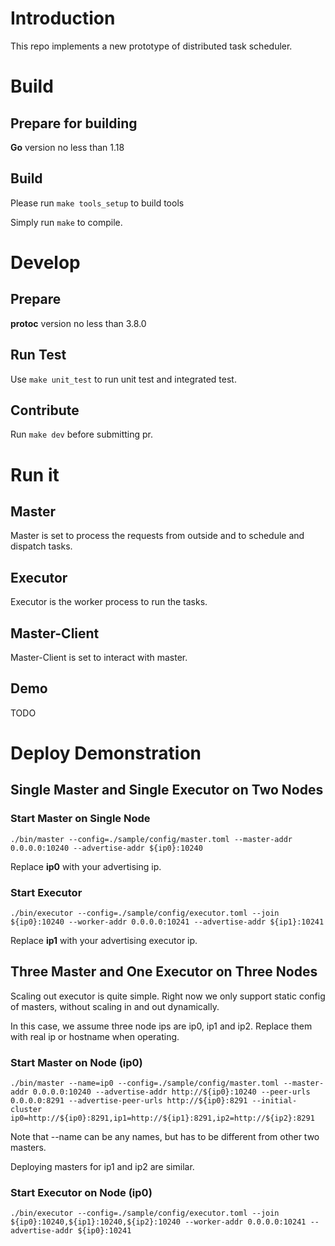 # Introduction

This repo implements a new prototype of distributed task scheduler.

# Build

## Prepare for building

**Go** version no less than 1.18

## Build

Please run `make tools_setup` to build tools

Simply run `make` to compile.

# Develop

## Prepare

**protoc** version no less than 3.8.0

## Run Test

Use `make unit_test` to run unit test and integrated test.

## Contribute

Run `make dev` before submitting pr.

# Run it

## Master

Master is set to process the requests from outside and to schedule and dispatch tasks.

## Executor

Executor is the worker process to run the tasks.

## Master-Client

Master-Client is set to interact with master.

## Demo

TODO

# Deploy Demonstration

## Single Master and Single Executor on Two Nodes

### Start Master on Single Node

```[shell]
./bin/master --config=./sample/config/master.toml --master-addr 0.0.0.0:10240 --advertise-addr ${ip0}:10240
```

Replace **ip0** with your advertising ip.

### Start Executor

```[shell]
./bin/executor --config=./sample/config/executor.toml --join ${ip0}:10240 --worker-addr 0.0.0.0:10241 --advertise-addr ${ip1}:10241
```

Replace **ip1** with your advertising executor ip.

## Three Master and One Executor on Three Nodes

Scaling out executor is quite simple. Right now we only support static config of masters, without scaling in and out dynamically.

In this case, we assume three node ips are ip0, ip1 and ip2. Replace them with real ip or hostname when operating.

### Start Master on Node (ip0)

```[shell]
./bin/master --name=ip0 --config=./sample/config/master.toml --master-addr 0.0.0.0:10240 --advertise-addr http://${ip0}:10240 --peer-urls 0.0.0.0:8291 --advertise-peer-urls http://${ip0}:8291 --initial-cluster ip0=http://${ip0}:8291,ip1=http://${ip1}:8291,ip2=http://${ip2}:8291
```

Note that --name can be any names, but has to be different from other two masters.

Deploying masters for ip1 and ip2 are similar.

### Start Executor on Node (ip0)

```[shell]
./bin/executor --config=./sample/config/executor.toml --join ${ip0}:10240,${ip1}:10240,${ip2}:10240 --worker-addr 0.0.0.0:10241 --advertise-addr ${ip0}:10241
```

